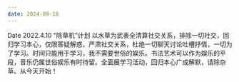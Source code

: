 ```yaml
---
date: 2024-09-18
---
```


Date 2022.4.10
“除草机”计划
以水草为武表全清算社交关系，排除一切社交，回归学习本心，仅限答疑解惑，严肃社交关系，杜绝一切聊天讨论吐槽抒情，一切为了学习。时间只能用于学习，我不需要世俗的娱乐。书法艺术可以作为娱乐的平段，音乐仍属世俗娱乐有时待留。全面展学习活动，回归本心广成解默，请除杂草。从今天开始！
